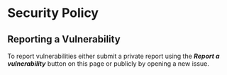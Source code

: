 # Security Policy

## Reporting a Vulnerability

To report vulnerabilities either submit a private report using the ***Report a vulnerability*** button on this page or publicly by opening a new issue.
